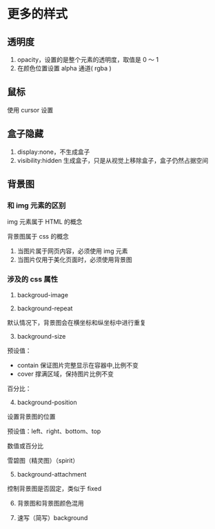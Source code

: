 # 更多的样式

## 透明度

1. opacity，设置的是整个元素的透明度，取值是 0 ～ 1
2. 在颜色位置设置 alpha 通道( rgba )

## 鼠标

使用 cursor 设置

## 盒子隐藏

1. display:none，不生成盒子
2. visibility:hidden 生成盒子，只是从视觉上移除盒子，盒子仍然占据空间

## 背景图

### 和 img 元素的区别

img 元素属于 HTML 的概念

背景图属于 css 的概念

1. 当图片属于网页内容，必须使用 img 元素
2. 当图片仅用于美化页面时，必须使用背景图

### 涉及的 css 属性

1. backgroud-image

2. background-repeat

默认情况下，背景图会在横坐标和纵坐标中进行重复

3. background-size

预设值：

- contain 保证图片完整显示在容器中,比例不变
- cover 撑满区域，保持图片比例不变

百分比：

4. background-position

设置背景图的位置

预设值：left、right、bottom、top

数值或百分比

雪碧图（精灵图）（spirit）

5. background-attachment

控制背景图是否固定，类似于 fixed

6. 背景图和背景图颜色混用

7. 速写（简写）background
